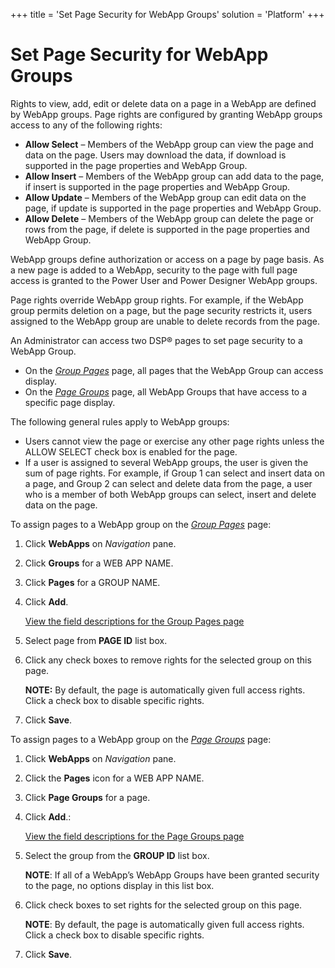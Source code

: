 +++
title = 'Set Page Security for WebApp Groups'
solution = 'Platform'
+++

# Set Page Security for WebApp Groups

Rights to view, add, edit or delete data on a page in a WebApp are
defined by WebApp groups. Page rights are configured by granting WebApp
groups access to any of the following rights:

  - **Allow Select** – Members of the WebApp group can view the page and
    data on the page. Users may download the data, if download is
    supported in the page properties and WebApp Group.
  - **Allow Insert** – Members of the WebApp group can add data to the
    page, if insert is supported in the page properties and WebApp
    Group.
  - **Allow Update** – Members of the WebApp group can edit data on the
    page, if update is supported in the page properties and WebApp
    Group.
  - **Allow Delete** – Members of the WebApp group can delete the page
    or rows from the page, if delete is supported in the page properties
    and WebApp Group.

WebApp groups define authorization or access on a page by page basis. As
a new page is added to a WebApp, security to the page with full page
access is granted to the Power User and Power Designer WebApp groups.

Page rights override WebApp group rights. For example, if the WebApp
group permits deletion on a page, but the page security restricts it,
users assigned to the WebApp group are unable to delete records from the
page.

An Administrator can access two DSP® pages to set page security to a
WebApp Group.

  - On the *[Group Pages](../Page_Desc/Group_Pages.htm)* page, all pages
    that the WebApp Group can access display.
  - On the *[Page Groups]()* page, all WebApp Groups that have access to
    a specific page display.

The following general rules apply to WebApp groups:

  - Users cannot view the page or exercise any other page rights unless
    the ALLOW SELECT check box is enabled for the page.
  - If a user is assigned to several WebApp groups, the user is given
    the sum of page rights. For example, if Group 1 can select and
    insert data on a page, and Group 2 can select and delete data from
    the page, a user who is a member of both WebApp groups can select,
    insert and delete data on the page.

To assign pages to a WebApp group on the *[Group
Pages](../Page_Desc/Group_Pages.htm)* page:

1.  Click **WebApps** on *Navigation* pane.

2.  Click **Groups** for a WEB APP NAME.

3.  Click **Pages** for a GROUP NAME.

4.  Click **Add**.
    
    [View the field descriptions for the Group Pages
    page](../Page_Desc/Group_Pages.htm)

5.  Select page from **PAGE ID** list box.

6.  Click any check boxes to remove rights for the selected group on
    this page.
    
    **NOTE:** By default, the page is automatically given full access
    rights. Click a check box to disable specific rights.

7.  Click **Save**.

To assign pages to a WebApp group on the *[Page Groups]()* page:

1.  Click **WebApps** on *Navigation* pane.

2.  Click the **Pages** icon for a WEB APP NAME.

3.  Click **Page Groups** for a page.

4.  Click **Add**.:
    
    [View the field descriptions for the Page Groups
    page](../Page_Desc/Page%20Groups.htm)

5.  Select the group from the **GROUP ID** list box.
    
    **NOTE**: If all of a WebApp’s WebApp Groups have been granted
    security to the page, no options display in this list box.

6.  Click check boxes to set rights for the selected group on this page.
    
    **NOTE**: By default, the page is automatically given full access
    rights. Click a check box to disable specific rights.

7.  Click **Save**.
